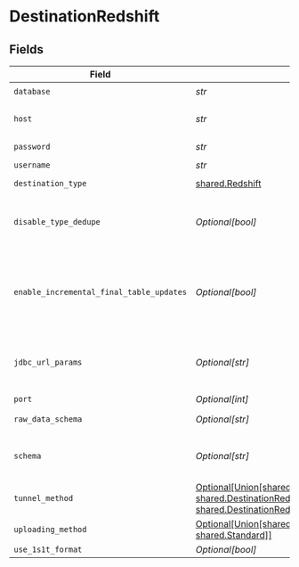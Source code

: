 # DestinationRedshift


## Fields

| Field                                                                                                                                                                                                                                                                              | Type                                                                                                                                                                                                                                                                               | Required                                                                                                                                                                                                                                                                           | Description                                                                                                                                                                                                                                                                        | Example                                                                                                                                                                                                                                                                            |
| ---------------------------------------------------------------------------------------------------------------------------------------------------------------------------------------------------------------------------------------------------------------------------------- | ---------------------------------------------------------------------------------------------------------------------------------------------------------------------------------------------------------------------------------------------------------------------------------- | ---------------------------------------------------------------------------------------------------------------------------------------------------------------------------------------------------------------------------------------------------------------------------------- | ---------------------------------------------------------------------------------------------------------------------------------------------------------------------------------------------------------------------------------------------------------------------------------- | ---------------------------------------------------------------------------------------------------------------------------------------------------------------------------------------------------------------------------------------------------------------------------------- |
| `database`                                                                                                                                                                                                                                                                         | *str*                                                                                                                                                                                                                                                                              | :heavy_check_mark:                                                                                                                                                                                                                                                                 | Name of the database.                                                                                                                                                                                                                                                              |                                                                                                                                                                                                                                                                                    |
| `host`                                                                                                                                                                                                                                                                             | *str*                                                                                                                                                                                                                                                                              | :heavy_check_mark:                                                                                                                                                                                                                                                                 | Host Endpoint of the Redshift Cluster (must include the cluster-id, region and end with .redshift.amazonaws.com)                                                                                                                                                                   |                                                                                                                                                                                                                                                                                    |
| `password`                                                                                                                                                                                                                                                                         | *str*                                                                                                                                                                                                                                                                              | :heavy_check_mark:                                                                                                                                                                                                                                                                 | Password associated with the username.                                                                                                                                                                                                                                             |                                                                                                                                                                                                                                                                                    |
| `username`                                                                                                                                                                                                                                                                         | *str*                                                                                                                                                                                                                                                                              | :heavy_check_mark:                                                                                                                                                                                                                                                                 | Username to use to access the database.                                                                                                                                                                                                                                            |                                                                                                                                                                                                                                                                                    |
| `destination_type`                                                                                                                                                                                                                                                                 | [shared.Redshift](../../models/shared/redshift.md)                                                                                                                                                                                                                                 | :heavy_check_mark:                                                                                                                                                                                                                                                                 | N/A                                                                                                                                                                                                                                                                                |                                                                                                                                                                                                                                                                                    |
| `disable_type_dedupe`                                                                                                                                                                                                                                                              | *Optional[bool]*                                                                                                                                                                                                                                                                   | :heavy_minus_sign:                                                                                                                                                                                                                                                                 | Disable Writing Final Tables. WARNING! The data format in _airbyte_data is likely stable but there are no guarantees that other metadata columns will remain the same in future versions                                                                                           |                                                                                                                                                                                                                                                                                    |
| `enable_incremental_final_table_updates`                                                                                                                                                                                                                                           | *Optional[bool]*                                                                                                                                                                                                                                                                   | :heavy_minus_sign:                                                                                                                                                                                                                                                                 | When enabled your data will load into your final tables incrementally while your data is still being synced. When Disabled (the default), your data loads into your final tables once at the end of a sync. Note that this option only applies if you elect to create Final tables |                                                                                                                                                                                                                                                                                    |
| `jdbc_url_params`                                                                                                                                                                                                                                                                  | *Optional[str]*                                                                                                                                                                                                                                                                    | :heavy_minus_sign:                                                                                                                                                                                                                                                                 | Additional properties to pass to the JDBC URL string when connecting to the database formatted as 'key=value' pairs separated by the symbol '&'. (example: key1=value1&key2=value2&key3=value3).                                                                                   |                                                                                                                                                                                                                                                                                    |
| `port`                                                                                                                                                                                                                                                                             | *Optional[int]*                                                                                                                                                                                                                                                                    | :heavy_minus_sign:                                                                                                                                                                                                                                                                 | Port of the database.                                                                                                                                                                                                                                                              | 5439                                                                                                                                                                                                                                                                               |
| `raw_data_schema`                                                                                                                                                                                                                                                                  | *Optional[str]*                                                                                                                                                                                                                                                                    | :heavy_minus_sign:                                                                                                                                                                                                                                                                 | (Early Access) The schema to write raw tables into                                                                                                                                                                                                                                 |                                                                                                                                                                                                                                                                                    |
| `schema`                                                                                                                                                                                                                                                                           | *Optional[str]*                                                                                                                                                                                                                                                                    | :heavy_minus_sign:                                                                                                                                                                                                                                                                 | The default schema tables are written to if the source does not specify a namespace. Unless specifically configured, the usual value for this field is "public".                                                                                                                   | public                                                                                                                                                                                                                                                                             |
| `tunnel_method`                                                                                                                                                                                                                                                                    | [Optional[Union[shared.DestinationRedshiftNoTunnel, shared.DestinationRedshiftSSHKeyAuthentication, shared.DestinationRedshiftPasswordAuthentication]]](../../models/shared/destinationredshiftsshtunnelmethod.md)                                                                 | :heavy_minus_sign:                                                                                                                                                                                                                                                                 | Whether to initiate an SSH tunnel before connecting to the database, and if so, which kind of authentication to use.                                                                                                                                                               |                                                                                                                                                                                                                                                                                    |
| `uploading_method`                                                                                                                                                                                                                                                                 | [Optional[Union[shared.AWSS3Staging, shared.Standard]]](../../models/shared/uploadingmethod.md)                                                                                                                                                                                    | :heavy_minus_sign:                                                                                                                                                                                                                                                                 | The way data will be uploaded to Redshift.                                                                                                                                                                                                                                         |                                                                                                                                                                                                                                                                                    |
| `use_1s1t_format`                                                                                                                                                                                                                                                                  | *Optional[bool]*                                                                                                                                                                                                                                                                   | :heavy_minus_sign:                                                                                                                                                                                                                                                                 | (Early Access) Use <a href="https://docs.airbyte.com/understanding-airbyte/typing-deduping" target="_blank">Destinations V2</a>.                                                                                                                                                   |                                                                                                                                                                                                                                                                                    |